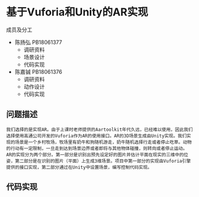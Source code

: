 # 基于Vuforia和Unity的AR实现
成员及分工
* 陈扬弘 PB18061377 
  * 调研资料
  * 场景设计
  * 代码实现
* 陈嘉铖 PB18061376
  * 调研资料
  * 动作设计
  * 代码实现
## 问题描述
    我们选择的是实现AR。由于上课时老师提供的Aartoolkit年代久远，已经难以使用，因此我们选择使用高通公司开发的Vuforia作为AR的使用接口。AR的3D场景生成由Unity实现。我们实现的场景是一个乡村牧场，牧场里有奶牛和狗随机游走，奶牛随机选择行走或者停止吃草。动物的行动有一定限制，一旦走到达到场景边界或者即将与其他物体碰撞，则转向或者停止运动。  
    AR的实现分为两个部分。第一部分是识别出预先设定好的图片并估计平面在现实的三维中的位姿，第二部分是在识别的图片（平面）上生成3维场景。项目中第一部分的实现由Vuforia引擎提供的接口实现，第二部分通过在Unity中设置场景，编写控制代码实现。

## 代码实现
